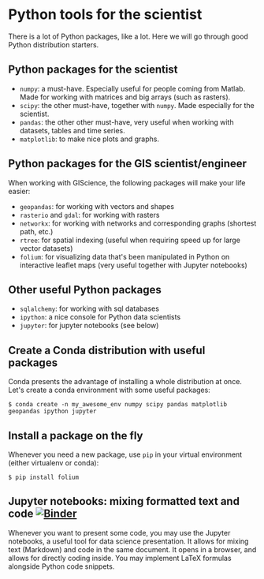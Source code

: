 # Python tools for the scientist
There is a lot of Python packages, like a lot. Here we will go through good Python distribution starters.

## Python packages for the scientist
* ``numpy``: a must-have. Especially useful for people coming from Matlab. Made for working with matrices and big arrays (such as rasters).
* ``scipy``: the other must-have, together with ``numpy``. Made especially for the scientist.
* ``pandas``: the other other must-have, very useful when working with datasets, tables and time series.
* ``matplotlib``: to make nice plots and graphs.

## Python packages for the GIS scientist/engineer
When working with GIScience, the following packages will make your life easier:
* ``geopandas``: for working with vectors and shapes
* ``rasterio`` and ``gdal``: for working with rasters
* ``networkx``: for working with networks and corresponding graphs (shortest path, etc.)
* ``rtree``: for spatial indexing (useful when requiring speed up for large vector datasets)
* ``folium``: for visualizing data that's been manipulated in Python on interactive leaflet maps (very useful together with Jupyter notebooks)

## Other useful Python packages
* ``sqlalchemy``: for working with sql databases
* ``ipython``: a nice console for Python data scientists
* ``jupyter``: for jupyter notebooks (see below)

## Create a Conda distribution with useful packages
Conda presents the advantage of installing a whole distribution at once. Let's create a conda environment with some useful packages:
```shell
$ conda create -n my_awesome_env numpy scipy pandas matplotlib geopandas ipython jupyter
```

## Install a package on the fly
Whenever you need a new package, use `pip` in your virtual environment (either virtualenv or conda):
```shell
$ pip install folium
```

## Jupyter notebooks: mixing formatted text and code [![Binder](https://mybinder.org/badge_logo.svg)](https://mybinder.org/v2/git/https%3A%2F%2Fframagit.org%2Fbenjaminpillot%2Fcovid-19/master)

Whenever you want to present some code, you may use the Jupyter notebooks, a useful tool for data science presentation. It allows for mixing text (Markdown) and code in the same document.
It opens in a browser, and allows for directly coding inside. You may implement LaTeX formulas alongside Python code snippets.

